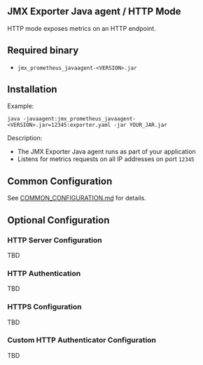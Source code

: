 JMX Exporter Java agent / HTTP Mode
---

HTTP mode exposes metrics on an HTTP endpoint.

## Required binary

- `jmx_prometheus_javaagent-<VERSION>.jar`

## Installation

Example:

```shell
java -javaagent:jmx_prometheus_javaagent-<VERSION>.jar=12345:exporter.yaml -jar YOUR_JAR.jar
```

Description:

- The JMX Exporter Java agent runs as part of your application
- Listens for metrics requests on all IP addresses on port `12345`

## Common Configuration

See [COMMON_CONFIGURATION.md](../COMMON_CONFIGURATION.md) for details.

## Optional Configuration

### HTTP Server Configuration 

TBD

### HTTP Authentication

TBD

### HTTPS Configuration

TBD

### Custom HTTP Authenticator Configuration

TBD
